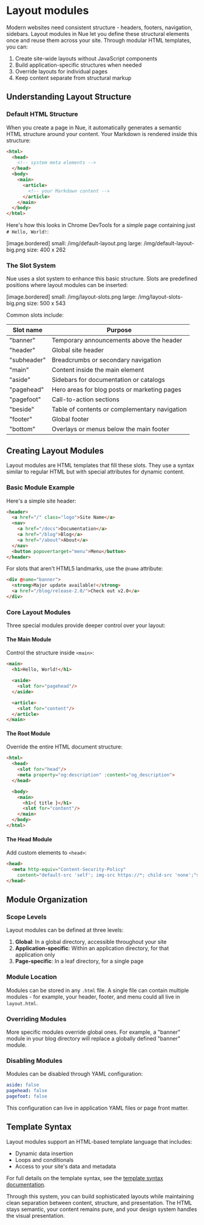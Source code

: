 # Layout modules

Modern websites need consistent structure - headers, footers, navigation, sidebars. Layout modules in Nue let you define these structural elements once and reuse them across your site. Through modular HTML templates, you can:

1. Create site-wide layouts without JavaScript components
2. Build application-specific structures when needed
3. Override layouts for individual pages
4. Keep content separate from structural markup

## Understanding Layout Structure

### Default HTML Structure

When you create a page in Nue, it automatically generates a semantic HTML structure around your content. Your Markdown is rendered inside this structure:

```html
<html>
  <head>
    <!-- system meta elements -->
  </head>
  <body>
    <main>
      <article>
        <!-- your Markdown content -->
      </article>
    </main>
  </body>
</html>
```

Here's how this looks in Chrome DevTools for a simple page containing just `# Hello, World!`:

[image.bordered]
  small: /img/default-layout.png
  large: /img/default-layout-big.png
  size: 400 x 262

### The Slot System

Nue uses a slot system to enhance this basic structure. Slots are predefined positions where layout modules can be inserted:

[image.bordered]
  small: /img/layout-slots.png
  large: /img/layout-slots-big.png
  size: 500 x 543

Common slots include:

| Slot name    | Purpose                                            |
|--------------|----------------------------------------------------|
| "banner"     | Temporary announcements above the header           |
| "header"     | Global site header                                 |
| "subheader"  | Breadcrumbs or secondary navigation                |
| "main"       | Content inside the main element                    |
| "aside"      | Sidebars for documentation or catalogs             |
| "pagehead"   | Hero areas for blog posts or marketing pages       |
| "pagefoot"   | Call-to-action sections                            |
| "beside"     | Table of contents or complementary navigation      |
| "footer"     | Global footer                                      |
| "bottom"     | Overlays or menus below the main footer            |

## Creating Layout Modules

Layout modules are HTML templates that fill these slots. They use a syntax similar to regular HTML but with special attributes for dynamic content.

### Basic Module Example

Here's a simple site header:

```html
<header>
  <a href="/" class="logo">Site Name</a>
  <nav>
    <a href="/docs">Documentation</a>
    <a href="/blog">Blog</a>
    <a href="/about">About</a>
  </nav>
  <button popovertarget="menu">Menu</button>
</header>
```

For slots that aren't HTML5 landmarks, use the `@name` attribute:

```html
<div @name="banner">
  <strong>Major update available!</strong>
  <a href="/blog/release-2.0/">Check out v2.0</a>
</div>
```

### Core Layout Modules

Three special modules provide deeper control over your layout:

#### The Main Module
Control the structure inside `<main>`:

```html
<main>
  <h1>Hello, World!</h1>

  <aside>
    <slot for="pagehead"/>
  </aside>

  <article>
    <slot for="content"/>
  </article>
</main>
```

#### The Root Module
Override the entire HTML document structure:

```html
<html>
  <head>
    <slot for="head"/>
    <meta property="og:description" :content="og_description">
  </head>

  <body>
    <main>
      <h1>{ title }</h1>
      <slot for="content"/>
    </main>
  </body>
</html>
```

#### The Head Module
Add custom elements to `<head>`:

```html
<head>
  <meta http-equiv="Content-Security-Policy"
    content="default-src 'self'; img-src https://*; child-src 'none';">
</head>
```

## Module Organization

### Scope Levels

Layout modules can be defined at three levels:

1. **Global**: In a global directory, accessible throughout your site
2. **Application-specific**: Within an application directory, for that application only
3. **Page-specific**: In a leaf directory, for a single page

### Module Location

Modules can be stored in any `.html` file. A single file can contain multiple modules - for example, your header, footer, and menu could all live in `layout.html`.

### Overriding Modules

More specific modules override global ones. For example, a "banner" module in your blog directory will replace a globally defined "banner" module.

### Disabling Modules

Modules can be disabled through YAML configuration:

```yaml
aside: false
pagehead: false
pagefoot: false
```

This configuration can live in application YAML files or page front matter.

## Template Syntax

Layout modules support an HTML-based template language that includes:

- Dynamic data insertion
- Loops and conditionals
- Access to your site's data and metadata

For full details on the template syntax, see the [template syntax documentation](template-syntax.html).

Through this system, you can build sophisticated layouts while maintaining clean separation between content, structure, and presentation. The HTML stays semantic, your content remains pure, and your design system handles the visual presentation.